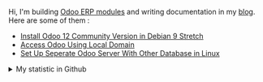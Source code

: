 Hi, I'm building [Odoo ERP modules](https://apps.odoo.com/apps/browse?repo_maintainer_id=276647) and writing documentation in my [blog](https://blog.altela.net). Here are some of them :
<!-- BLOG-POST-LIST:START -->
- [Install Odoo 12 Community Version in Debian 9 Stretch](https://blog.altela.net/2023/01/install-odoo-12-community-version-in.html)
- [Access Odoo Using Local Domain](https://blog.altela.net/2023/01/access-odoo-using-local-domain.html)
- [Set Up Seperate Odoo Server With Other Database in Linux](https://blog.altela.net/2023/01/set-up-seperate-odoo-server-with-other.html)
<!-- BLOG-POST-LIST:END -->


<details>
    <summary>My statistic in Github</summary>
<div>

<img height="154" src="https://github-readme-stats.vercel.app/api?username=altela&count_private=true&theme=github_dark&hide_border=true&show_icons=true&include_all_commits=true&hide_rank=false&custom_title=Activity%20On%20GitHub" />
  
<img height="154" src="https://github-readme-stats.vercel.app/api/top-langs/?username=altela&layout=compact&theme=github_dark&&langs_count=10&hide_border=true&custom_title=Repository's%20Composition%20Languages" />
</div>
    
<!--START_SECTION:waka-->

```text
Python       8 hrs 22 mins   ███████████████▒░░░░░░░░░   61.01 %
XML          3 hrs 31 mins   ██████▒░░░░░░░░░░░░░░░░░░   25.66 %
HTML         1 hr 7 mins     ██░░░░░░░░░░░░░░░░░░░░░░░   08.13 %
JavaScript   42 mins         █▒░░░░░░░░░░░░░░░░░░░░░░░   05.14 %
Text         0 secs          ░░░░░░░░░░░░░░░░░░░░░░░░░   00.04 %
CSS          0 secs          ░░░░░░░░░░░░░░░░░░░░░░░░░   00.01 %
```

<!--END_SECTION:waka-->

</details>

<!-- Waka documentation : https://medium.com/@JakenH/show-off-your-coding-stats-on-your-github-profile-using-wakatime-ce3ceb1063b5 -->
